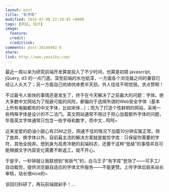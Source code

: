 ```yaml
---
layout: post
title: "有字库"
modified: 2014-07-08 22:10:45 +0800
tags: [网站, 设计]
image:
  feature: 
  credit: 
  creditlink: 
comments: post-20140402-0
share: 
link: http://www.youziku.com/
---
```


最近一周以来为研究前端开发算是投入了不少时间，也算是初窥 javascript, jQuery, d3 的一点门道。深觉前端的水也挺深，一方面各个浏览器之间的兼容已经让人头大了；另一方面自己吭哧吭哧费半天劲，外人往往不明觉弱。求点赞啊！

不过最令人愉快的事情还是发生了，终于在今天解决了之前最大的问题：字体。绝大多数中文网站为了规避可能的风险，都偏向于选择所谓的Web安全字体（基本上所有电脑都有的中文字体，比如宋体...）；而为了打造个性鲜明的网站，采用一些特殊字体是设计的不二法门。英文网站通常不用过于担心加载额外字体的问题，毕竟英文字体通常只包含一些字母和数字，而中文...呵呵~

近来宠爱的奶油小甜心有25M之巨，网速不佳的情况下加载10分钟实属正常。除了放弃、换字体以外，目前最主流的解决方案就是裁剪字库：只保留你需要的字符，其他全抛弃。想到身为高贵冷艳的前端码农，还要干这种“低级”的事情并且可能根据文字内容变化需要不断返工，就不开心。

于是乎，一秒钟就让我联想到“有妖气”的，白马王子“有字库”登场了——可手工/自动裁剪，提供浏览器自适应的字体文件服务——不能更赞。上传字体后联系站长审核，站长很nice的~

该回归科研了，再玩前端就剁手！...

